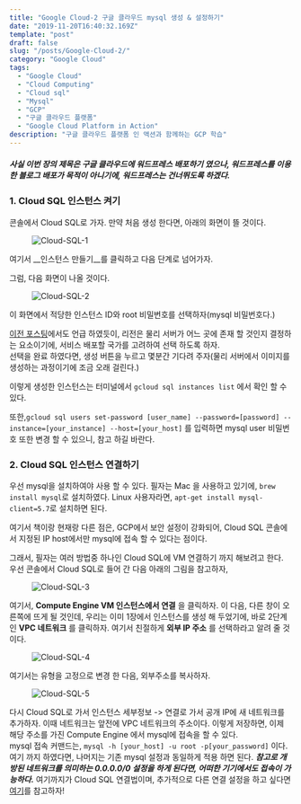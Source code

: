 ```yaml
---
title: "Google Cloud-2 구글 클라우드 mysql 생성 & 설정하기"
date: "2019-11-20T16:40:32.169Z"
template: "post"
draft: false
slug: "/posts/Google-Cloud-2/"
category: "Google Cloud"
tags:
  - "Google Cloud"
  - "Cloud Computing"
  - "Cloud sql"
  - "Mysql"
  - "GCP"
  - "구글 클라우드 플랫폼"
  - "Google Cloud Platform in Action"
description: "구글 클라우드 플랫폼 인 액션과 함께하는 GCP 학습"
---
```

#### *사실 이번 장의 제목은 구글 클라우드에 워드프레스 배포하기 였으나, 워드프레스를 이용한 블로그 배포가 목적이 아니기에, 워드프레스는 건너뛰도록 하겠다.*

### 1. Cloud SQL 인스턴스 켜기
콘솔에서 Cloud SQL로 가자. 만약 처음 생성 한다면, 아래의 화면이 뜰 것이다.</br>
<figure style="width:360px;">
    <img src="/imgs/Google-Cloud-2/Cloud-SQL-1.png" alt="Cloud-SQL-1">
</figure>

여기서 __인스턴스 만들기__를 클릭하고 다음 단계로 넘어가자. </br>

그럼, 다음 화면이 나올 것이다.
<figure style="width:360px;">
    <img src="/imgs/Google-Cloud-2/Cloud-SQL-2.png" alt="Cloud-SQL-2">
</figure>

이 화면에서 적당한 인스턴스 ID와 root 비밀번호를 선택하자(mysql 비밀번호다.)

[이전 포스팅](https://choiseungyoun.github.io/posts/Google-Cloud-1/)에서도 언급 하였듯이, 리전은 물리 서버가 어느 곳에 존재 할 것인지 결정하는 요소이기에, 서비스 배포할 국가를 고려하여 선택 하도록 하자.</br>
선택을 완료 하였다면, 생성 버튼을 누르고 몇분간 기다려 주자(물리 서버에서 이미지를 생성하는 과정이기에 조금 오래 걸린다.)

이렇게 생성한 인스턴스는 터미널에서 `gcloud sql instances list` 에서 확인 할 수 있다.

또한,```gcloud sql users set-password [user_name]
--password=[password] --instance=[your_instance] --host=[your_host]``` 를 입력하면 mysql user 비밀번호 또한 변경 할 수 있으니, 참고 하길 바란다.

### 2. Cloud SQL 인스턴스 연결하기
우선 mysql을 설치하여야 사용 할 수 있다.
필자는 Mac 을 사용하고 있기에, `brew install mysql`로 설치하였다.
Linux 사용자라면, `apt-get install mysql-client=5.7`로 설치하면 된다.

여기서 책이랑 현재랑 다른 점은, GCP에서 보안 설정이 강화되어, Cloud SQL 콘솔에서 지정된 IP host에서만 mysql에 접속 할 수 있다는 점이다.

그래서, 필자는 여러 방법중 하나인 Cloud SQL에 VM 연결하기 까지 해보려고 한다. 우선 콘솔에서 Cloud SQL로 들어 간 다음 아래의 그림을 참고하자,

<figure style="width:480px;">
    <img src="/imgs/Google-Cloud-2/Cloud-SQL-3.png" alt="Cloud-SQL-3">
</figure>

여기서, __Compute Engine VM 인스턴스에서 연결__ 을 클릭하자.
이 다음, 다른 창이 오른쪽에 뜨게 될 것인데, 우리는 이미 1장에서 인스턴스를 생성 해 두었기에, 바로 2단계인 __VPC 네트워크__ 를 클릭하자.
여기서 친절하게 __외부 IP 주소__ 를 선택하라고 알려 줄 것이다.

<figure style="width:480px;">
    <img src="/imgs/Google-Cloud-2/Cloud-SQL-4.png" alt="Cloud-SQL-4">
</figure>

여기서는 유형을 고정으로 변경 한 다음, 외부주소를 복사하자.

<figure style="width:480px;">
    <img src="/imgs/Google-Cloud-2/Cloud-SQL-5.png" alt="Cloud-SQL-5">
</figure>

다시 Cloud SQL로 가서 인스턴스 세부정보 -> 연결로 가서 공개 IP에 새 네트워크를 추가하자. 이때 네트워크는 앞전에 VPC 네트워크의 주소이다.
이렇게 저장하면, 이제 해당 주소를 가진 Compute Engine 에서 mysql에 접속을 할 수 있다.</br>
mysql 접속 커맨드는,
`mysql -h [your_host] -u root -p[your_password]` 이다.
여기 까지 하였다면, 나머지는 기존 mysql 설정과 동일하게 적용 하면 된다.
*__참고로 개방된 네트워크를 의미하는 0.0.0.0/0 설정을 하게 된다면, 어떠한 기기에서도 접속이 가능하다.__*
여기까지가 Cloud SQL 연결법이며, 추가적으로 다른 연결 설정을 하고 싶다면 [여기](https://cloud.google.com/sql/docs/mysql/external-connection-methods?hl=ko&_ga=2.170452259.-2023315922.1572834985)를 참고하자!